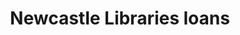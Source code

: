 ---
schema: default
title: Newcastle Libraries loans
organization: Newcastle City Council
notes: An issue or loan is any item from the library catalogue issued to a member
resources:
  - name: 2008 onwards monthly issues by branch
    url: >-
      https://raw.githubusercontent.com/ToonLibraries/library-open-data/master/loans/2008-onwards-monthly-issues-by-branch.csv
    format: csv
  - name: Most borrowed adult fiction book 2016
    url: >-
      https://raw.githubusercontent.com/ToonLibraries/library-open-data/master/loans/MostBorrowedAdultFictionBook2016.csv
    format: csv
license: 'https://creativecommons.org/publicdomain/zero/1.0/'
category:
  - Loans
maintainer: Newcastle Libraries
maintainer_email: information@newcastle.gov.uk
---